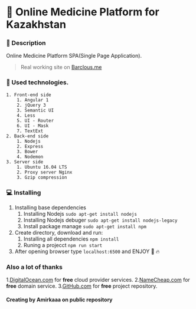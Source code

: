 
# :hospital: Online Medicine Platform for Kazakhstan

### :book: Description
Online Medicine Platform SPA(Single Page Application). 

> Real working site on [Barclous.me](http://barclous.me/)

### :wrench: Used technologies.
	1. Front-end side
		1. Angular 1
		2. jQuery 3
		3. Semantic UI
		4. Less
		5. UI - Router
		6. UI - Mask
		7. TextExt
	2. Back-end side
		1. Nodejs
		2. Express
		3. Bower
		4. Nodemon
	3. Server side
		1. Ubuntu 16.04 LTS
		2. Proxy server Nginx
		3. Gzip compression

### :computer: Installing 
1. Installing base dependencies 
	1. Installing Nodejs `sudo apt-get install nodejs` 
	2. Installing Nodejs debuger `sudo apt-get install nodejs-legacy`
	3. Install package manage `sudo apt-get install npm`
2. Create directory, download and run:
	1. Installing all dependencies `npm install` 
	2. Runing a projecct `npm run start`
3. After opening browser type `localhost:6500` and ENJOY :dizzy: :fire:

### Also a lot of thanks  
1.[DigitalOcean.com](https://digitalocean.com/) for __free__ cloud provider services.
2.[NameCheap.com](https://namecheap.com/) for __free__ domain service.
3.[GitHub.com](https://GitHub.com/) for __free__ project repository.  


#### Creating by Amirkaaa on public repository 